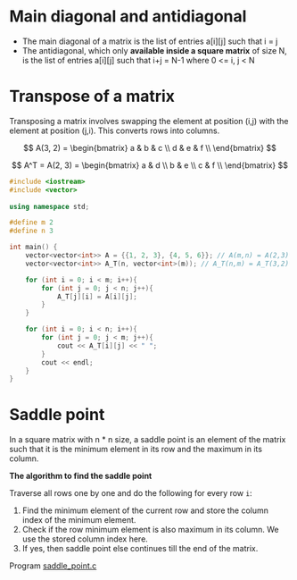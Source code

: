 # Main diagonal and antidiagonal 
* The main diagonal of a matrix is the list of entries a[i][j] such that i = j
* The antidiagonal, which only **available inside a square matrix** of size N, is the list of entries a[i][j] such that i+j = N-1 where 0 <= i, j < N
# Transpose of a matrix
Transposing a matrix involves swapping the element at position (i,j) with the element at position (j,i). This converts rows into columns. 

$$
A(3, 2) = 
\begin{bmatrix}
a & b & c \\
d & e & f \\
\end{bmatrix}
$$

$$
A^T = A(2, 3) =
\begin{bmatrix}
a & d \\
b & e \\
c & f \\
\end{bmatrix}
$$

```cpp
#include <iostream>
#include <vector>
 
using namespace std;

#define m 2
#define n 3

int main() {
    vector<vector<int>> A = {{1, 2, 3}, {4, 5, 6}}; // A(m,n) = A(2,3)
    vector<vector<int>> A_T(n, vector<int>(m)); // A_T(n,m) = A_T(3,2)

    for (int i = 0; i < m; i++){
        for (int j = 0; j < n; j++){
            A_T[j][i] = A[i][j];
        }
    }

    for (int i = 0; i < n; i++){        
        for (int j = 0; j < m; j++){
            cout << A_T[i][j] << " ";
        }
        cout << endl;
    }
}
```
# Saddle point

In a square matrix with n * n size, a saddle point is an element of the matrix such that it is the minimum element in its row and the maximum in its column. 

**The algorithm to find the saddle point**

Traverse all rows one by one and do the following for every row ``i``:  

1. Find the minimum element of the current row and store the column index of the minimum element.
2. Check if the row minimum element is also maximum in its column. We use the stored column index here.
3. If yes, then saddle point else continues till the end of the matrix.

Program [saddle_point.c](saddle_point.c)